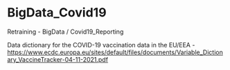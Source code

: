 # BigData_Covid19
Retraining - BigData / Covid19_Reporting

Data dictionary for the COVID-19 vaccination data in the EU/EEA - https://www.ecdc.europa.eu/sites/default/files/documents/Variable_Dictionary_VaccineTracker-04-11-2021.pdf
